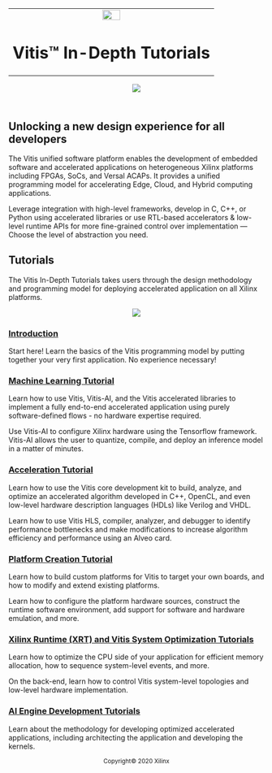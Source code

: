 <table width="100%">
 <tr width="100%">
    <td align="center"><img src="https://www.xilinx.com/content/dam/xilinx/imgs/press/media-kits/corporate/xilinx-logo.png" width="30%"/><h1>Vitis™ In-Depth Tutorials</h1>
    </td>
 </tr>
</table>

<div align="center">
    <a href="http://www.youtube.com/watch?v=vFPNlcXAeWI">
    <img
    src="./Machine_Learning/Introduction/01-Workflows/images/intro_video.png">
    </a>
</div>

## </br>Unlocking a new design experience for all developers
The Vitis unified software platform enables the development of embedded software and accelerated applications on heterogeneous Xilinx platforms including FPGAs, SoCs, and Versal ACAPs. It provides a unified programming model for accelerating Edge, Cloud, and Hybrid computing applications.

Leverage integration with high-level frameworks, develop in C, C++, or Python using accelerated libraries or use RTL-based accelerators & low-level runtime APIs for more fine-grained control over implementation — Choose the level of abstraction you need.

## Tutorials

The Vitis In-Depth Tutorials takes users through the design methodology and programming model for deploying accelerated application on all Xilinx platforms.

<p align="center">
    <img src="./Machine_Learning/Introduction/01-Workflows/images/vitis-landing-graphic-boards-u50.png">
</p>

### [Introduction](./Getting_Started)
Start here! Learn the basics of the Vitis programming model by putting together your very first application. No experience necessary!

### [Machine Learning Tutorial](./Machine_Learning)
Learn how to use Vitis, Vitis-AI, and the Vitis accelerated libraries to implement a fully end-to-end accelerated application using purely software-defined flows - no hardware expertise required.

Use Vitis-AI to configure Xilinx hardware using the Tensorflow framework. Vitis-AI allows the user to quantize, compile, and deploy an inference model in a matter of minutes.

### [Acceleration Tutorial](./Hardware_Accelerators)
Learn how to use the Vitis core development kit to build, analyze, and optimize an accelerated algorithm developed in C++, OpenCL, and even low-level hardware description languages (HDLs) like Verilog and VHDL.

Learn how to use Vitis HLS, compiler, analyzer, and debugger to identify performance bottlenecks and make modifications to increase algorithm efficiency and performance using an Alveo card.

### [Platform Creation Tutorial](./Vitis_Platform_Creation)
Learn how to build custom platforms for Vitis to target your own boards, and how to modify and extend existing platforms.

Learn how to configure the platform hardware sources, construct the runtime software environment, add support for software and
hardware emulation, and more.

### [Xilinx Runtime (XRT) and Vitis System Optimization Tutorials](./Runtime_and_System_Optimization)
Learn how to optimize the CPU side of your application for efficient memory allocation, how to sequence system-level
events, and more.

On the back-end, learn how to control Vitis system-level topologies and low-level hardware implementation.

### [AI Engine Development Tutorials](./AI_Engine_Development)
Learn about the methodology for developing optimized accelerated applications, including architecting the application and developing the kernels.


<p align="center"><sup>Copyright&copy; 2020 Xilinx</sup></p>

